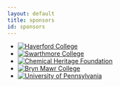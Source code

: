 ```yaml
---
layout: default
title: sponsors
id: sponsors
---
```


- [![Haverford College](../media/logo-haverford.png)](https://www.haverford.edu/)
- [![Swarthmore College](../media/swarthmore_logo_thumb.jpg)](http://www.swarthmore.edu/)
- [![Chemical Heritage Foundation](../media/chf.jpeg)](https://www.chemheritage.org/)
- [![Bryn Mawr College](../media/BMC_black3-thumb.jpg)](https://www.brynmawr.edu/)
- [![University of Pennsylvania](../media/UPenn_logo.svg.png)](http://www.upenn.edu/)
